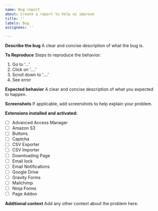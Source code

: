 ```yaml
---
name: Bug report
about: Create a report to help us improve
title: ''
labels: Bug
assignees: ''

---
```


**Describe the bug**
A clear and concise description of what the bug is.

**To Reproduce**
Steps to reproduce the behavior:
1. Go to '...'
2. Click on '....'
3. Scroll down to '....'
4. See error

**Expected behavior**
A clear and concise description of what you expected to happen.

**Screenshots**
If applicable, add screenshots to help explain your problem.

**Extensions installed and activated:**
- [ ] Advanced Access Manager
- [ ] Amazon S3
- [ ] Buttons
- [ ] Captcha
- [ ] CSV Exporter
- [ ] CSV Importer
- [ ] Downloading Page
- [ ] Email lock
- [ ] Email Notifications
- [ ] Google Drive
- [ ] Gravity Forms
- [ ] Mailchimp
- [ ] Ninja Forms
- [ ] Page Addon

**Additional context**
Add any other context about the problem here.
